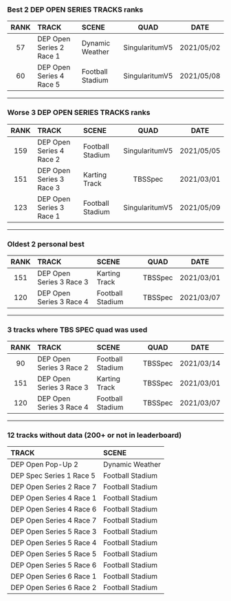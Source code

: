 ### Best 2 DEP OPEN SERIES TRACKS ranks
|RANK|TRACK|SCENE|QUAD|DATE|
|:---:|:---|:---|:---:|:---:|
|57|DEP Open Series 2 Race 1|Dynamic Weather|SingularitumV5|2021/05/02|
|60|DEP Open Series 4 Race 5|Football Stadium|SingularitumV5|2021/05/08|
---
### Worse 3 DEP OPEN SERIES TRACKS ranks
|RANK|TRACK|SCENE|QUAD|DATE|
|:---:|:---|:---|:---:|:---:|
|159|DEP Open Series 4 Race 2|Football Stadium|SingularitumV5|2021/05/05|
|151|DEP Open Series 3 Race 3|Karting Track|TBSSpec|2021/03/01|
|123|DEP Open Series 3 Race 1|Football Stadium|SingularitumV5|2021/05/09|
---
### Oldest 2 personal best
|RANK|TRACK|SCENE|QUAD|DATE|
|:---:|:---|:---|:---:|:---:|
|151|DEP Open Series 3 Race 3|Karting Track|TBSSpec|2021/03/01|
|120|DEP Open Series 3 Race 4|Football Stadium|TBSSpec|2021/03/07|
---
### 3 tracks where TBS SPEC quad was used
|RANK|TRACK|SCENE|QUAD|DATE|
|:---:|:---|:---|:---:|:---:|
|90|DEP Open Series 3 Race 2|Football Stadium|TBSSpec|2021/03/14|
|151|DEP Open Series 3 Race 3|Karting Track|TBSSpec|2021/03/01|
|120|DEP Open Series 3 Race 4|Football Stadium|TBSSpec|2021/03/07|
---
### 12 tracks without data (200+ or not in leaderboard)
|TRACK|SCENE|
|:---|:---|
|DEP Open Pop-Up 2|Dynamic Weather|
|DEP Spec Series 1 Race 5|Football Stadium|
|DEP Open Series 2 Race 7|Football Stadium|
|DEP Open Series 4 Race 1|Football Stadium|
|DEP Open Series 4 Race 6|Football Stadium|
|DEP Open Series 4 Race 7|Football Stadium|
|DEP Open Series 5 Race 3|Football Stadium|
|DEP Open Series 5 Race 4|Football Stadium|
|DEP Open Series 5 Race 5|Football Stadium|
|DEP Open Series 5 Race 6|Football Stadium|
|DEP Open Series 6 Race 1|Football Stadium|
|DEP Open Series 6 Race 2|Football Stadium|
